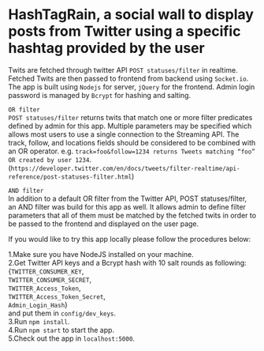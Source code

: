 # HashTagRain, a social wall to display posts from Twitter using a specific hashtag provided by the user  

Twits are fetched through twitter API `POST statuses/filter` in realtime. Fetched Twits are then passed to frontend from backend using `Socket.io`. The app is built using `Nodejs` for server, `jQuery` for the frontend. Admin login password is managed by  `Bcrypt` for hashing and salting.  

`OR filter`  
`POST statuses/filter` returns twits that match one or more filter predicates defined by admin for this app. Multiple parameters may be specified which allows most users to use a single connection to the Streaming API. The track, follow, and locations fields should be considered to be combined with an OR operator. e.g. `track=foo&follow=1234 returns Tweets matching “foo” OR created by user 1234`.  
(`https://developer.twitter.com/en/docs/tweets/filter-realtime/api-reference/post-statuses-filter.html`)  

`AND filter`  
In addition to a default OR filter from the Twitter API, POST statuses/filter, an AND filter was build for this app as well. It allows admin to define filter parameters that all of them must be matched by the fetched twits in order to be passed to the frontend and displayed on the user page.

If you would like to try this app locally please follow the procedures below:

1.Make sure you have NodeJS installed on your machine.<br />2.Get Twitter API keys and a Bcrypt hash with 10 salt rounds as following:  
{`TWITTER_CONSUMER_KEY`,   
 `TWITTER_CONSUMER_SECRET`,   
 `TWITTER_Access_Token`,   
 `TWITTER_Access_Token_Secret`,  
 `Admin_Login_Hash`}  
 and put them in `config/dev_keys`.  
3.Run `npm install`.  
4.Run `npm start` to start the app.  
5.Check out the app in `localhost:5000`.  
